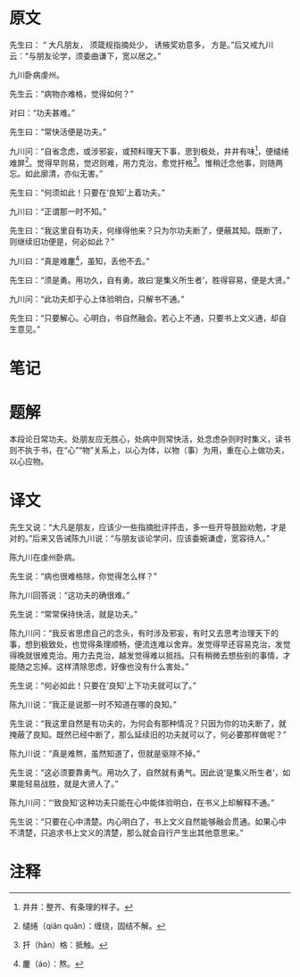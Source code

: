 # 原文
先生曰： “ 大凡朋友， 须箴规指摘处少， 诱掖奖劝意多， 方是。”后又戒九川云：“与朋友论学，须委曲谦下，宽以居之。”

九川卧病虔州。

先生云：“病物亦难格，觉得如何？”

对曰：“功夫甚难。”

先生曰：“常快活便是功夫。”

九川问：“自省念虑，或涉邪妄，或预料理天下事，思到极处，井井有味[^1]，便缱绻难屏[^2]。觉得早则易，觉迟则难，用力克治，愈觉扞格[^3]。惟稍迁念他事，则随两忘。如此廓清，亦似无害。”

先生曰：“何须如此！只要在‘良知’上着功夫。”

九川曰：“正谓那一时不知。”

先生曰：“我这里自有功夫，何缘得他来？只为尔功夫断了，便蔽其知。既断了，则继续旧功便是，何必如此？”

九川曰：“真是难鏖[^4]，虽知，丢他不去。”

先生曰：“须是勇。用功久，自有勇。故曰‘是集义所生者’，胜得容易，便是大贤。”

九川问：“此功夫却于心上体验明白，只解书不通。”

先生曰：“只要解心。心明白，书自然融会。若心上不通，只要书上文义通，却自生意见。”
# 笔记

# 题解
本段论日常功夫。处朋友应无胜心，处病中则常快活，处念虑杂则时时集义，读书则不执于书，在“心”“物”关系上，以心为体，以物（事）为用，重在心上做功夫，以心应物。
# 译文
先生又说：“大凡是朋友，应该少一些指摘批评抨击，多一些开导鼓励劝勉，才是对的。”后来又告诫陈九川说：“与朋友谈论学问，应该委婉谦虚，宽容待人。”

陈九川在虔州卧病。

先生说：“病也很难格除，你觉得怎么样？”

陈九川回答说：“这功夫的确很难。”

先生说：“常常保持快活，就是功夫。”

陈九川问：“我反省思虑自己的念头，有时涉及邪妄，有时又去思考治理天下的事，想到极致处，也觉得条理顺畅，便流连难以舍弃。发觉得早还容易克治，发觉得晚就很难克治。用力去克治，越发觉得难以抵挡。只有稍微去想些别的事情，才能随之忘掉。这样清除思虑，好像也没有什么害处。”

先生说：“何必如此！只要在‘良知’上下功夫就可以了。”

陈九川说：“我正是说那一时不知道在哪的良知。”

先生说：“我这里自然是有功夫的，为何会有那种情况？只因为你的功夫断了，就掩蔽了良知。既然已经中断了，那么延续旧的功夫就可以了，何必要那样做呢？”

陈九川说：“真是难熬，虽然知道了，但就是驱除不掉。”

先生说：“这必须要靠勇气。用功久了，自然就有勇气。因此说‘是集义所生者’，如果能轻易战胜，就是大贤人了。”

陈九川问：“‘致良知’这种功夫只能在心中能体验明白，在书义上却解释不通。”

先生说：“只要在心中清楚。内心明白了，书上文义自然能够融会贯通。如果心中不清楚，只追求书上文义的清楚，那么就会自行产生出其他意思来。”
# 注释

[^1]: 井井：整齐、有条理的样子。
[^2]: 缱绻（qiǎn quǎn）：缠绕，固结不解。
[^3]: 扞（hàn）格：抵触。
[^4]: 鏖（áo）：熬。